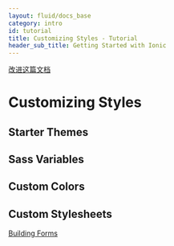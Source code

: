 ```yaml
---
layout: fluid/docs_base
category: intro
id: tutorial
title: Customizing Styles - Tutorial
header_sub_title: Getting Started with Ionic
---
```


<a class="improve-v2-docs" href='https://github.com/ionic-team/ionic-site/edit/ionic2/docs//guide/adding-pages/index.md'>
改进这篇文档
</a>

# Customizing Styles

## Starter Themes

## Sass Variables

## Custom Colors

## Custom Stylesheets


<a href="../building-forms/" class="btn btn-primary" role="button">Building Forms</a>
